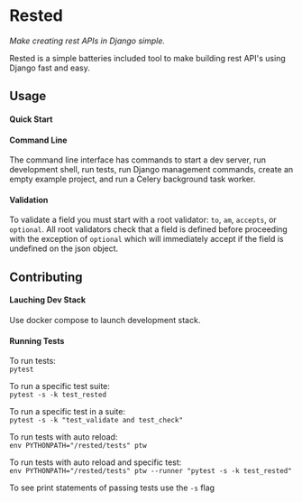 # Rested
*Make creating rest APIs in Django simple.*

Rested is a simple batteries included tool to make building rest API's using Django fast and easy.

## Usage

#### Quick Start

#### Command Line
The command line interface has commands to start a dev server, run development shell, run tests, run Django management commands, create an empty example project, and run a Celery background task worker.

#### Validation
  To validate a field you must start with a root validator: `to`, `am`, `accepts`, or `optional`.  All root
  validators check that a field is defined before proceeding with the exception of `optional` which will
  immediately accept if the field is undefined on the json object.

## Contributing

#### Lauching Dev Stack
Use docker compose to launch development stack.

#### Running Tests
To run tests:  
`pytest`

To run a specific test suite:  
`pytest -s -k test_rested`

To run a specific test in a suite:  
`pytest -s -k "test_validate and test_check"`

To run tests with auto reload:  
`env PYTHONPATH="/rested/tests" ptw`

To run tests with auto reload and specific test:  
`env PYTHONPATH="/rested/tests" ptw --runner "pytest -s -k test_rested"`

To see print statements of passing tests use the `-s` flag
